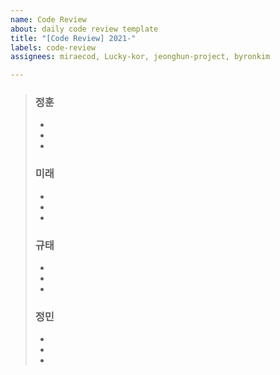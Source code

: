 ```yaml
---
name: Code Review
about: daily code review template
title: "[Code Review] 2021-"
labels: code-review
assignees: miraecod, Lucky-kor, jeonghun-project, byronkim

---
```


> ### 정훈
> * 
> * 
> * 
>
> ### 미래
> * 
> * 
> * 
>
> ### 규태
> * 
> * 
> * 
>
> ### 정민
> * 
> * 
> *
